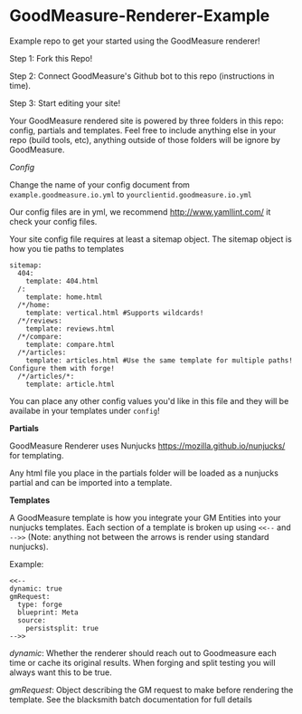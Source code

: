 # GoodMeasure-Renderer-Example
Example repo to get your started using the GoodMeasure renderer!


Step 1: Fork this Repo!

Step 2: Connect GoodMeasure's Github bot to this repo (instructions in time).

Step 3: Start editing your site!

Your GoodMeasure rendered site is powered by three folders in this repo: config, partials and templates. Feel free to include anything else in your repo (build tools, etc), anything outside of those folders will be ignore by GoodMeasure.


*Config*

Change the name of your config document from `example.goodmeasure.io.yml` to `yourclientid.goodmeasure.io.yml`

Our config files are in yml, we recommend http://www.yamllint.com/ it check your config files.

Your site config file requires at least a sitemap object. The sitemap object is how you tie paths to templates

```
sitemap:
  404:
    template: 404.html
  /:
    template: home.html
  /*/home:
    template: vertical.html #Supports wildcards!
  /*/reviews:
    template: reviews.html
  /*/compare:
    template: compare.html
  /*/articles:
    template: articles.html #Use the same template for multiple paths! Configure them with forge!
  /*/articles/*:
    template: article.html
```
You can place any other config values you'd like in this file and they will be availabe in your templates under `config`!

**Partials**

GoodMeasure Renderer uses Nunjucks https://mozilla.github.io/nunjucks/ for templating.

Any html file you place in the partials folder will be loaded as a nunjucks partial and can be imported into a template.

**Templates**

A GoodMeasure template is how you integrate your GM Entities into your nunjucks templates. Each section of a template is broken up using `<<--` and `-->>` (Note: anything not between the arrows is render using standard nunjucks).

Example:
```
<<--
dynamic: true
gmRequest:
  type: forge
  blueprint: Meta
  source:
    persistsplit: true
-->>
```

*dynamic*: Whether the renderer should reach out to Goodmeasure each time or cache its original results. When forging and split testing you will always want this to be true.

*gmRequest*: Object describing the GM request to make before rendering the template. See the blacksmith batch documentation for full details
